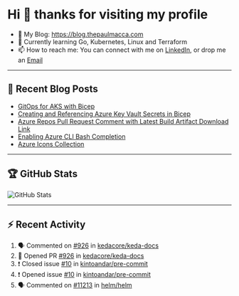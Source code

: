 # Hi 👋 thanks for visiting my profile

- 💬 My Blog: <https://blog.thepaulmacca.com>
- 🌱 Currently learning Go, Kubernetes, Linux and Terraform
- 📫 How to reach me: You can connect with me on [LinkedIn](https://www.linkedin.com/in/thepaulmacca/), or drop me an [Email](mailto:pm@thepaulmacca.com)

---

## :blue_book: Recent Blog Posts
<!-- BLOG-POST-LIST:START -->
- [GitOps for AKS with Bicep](https://blog.thepaulmacca.com/gitops-for-aks-with-bicep/)
- [Creating and Referencing Azure Key Vault Secrets in Bicep](https://blog.thepaulmacca.com/creating-and-referencing-azure-key-vault-secrets-in-bicep/)
- [Azure Repos Pull Request Comment with Latest Build Artifact Download Link](https://blog.thepaulmacca.com/azure-repos-pull-request-comment-with-latest-build-artifact-download-link/)
- [Enabling Azure CLI Bash Completion](https://blog.thepaulmacca.com/enabling-azure-cli-bash-completion/)
- [Azure Icons Collection](https://blog.thepaulmacca.com/azure-icons-collection/)
<!-- BLOG-POST-LIST:END -->

---

## :trophy: GitHub Stats

![GitHub Stats](https://github-readme-stats.vercel.app/api?username=thepaulmacca&count_private=true&show_icons=true&theme=dark)

---

## :zap: Recent Activity

<!--START_SECTION:activity-->
1. 🗣 Commented on [#926](https://github.com/kedacore/keda-docs/issues/926) in [kedacore/keda-docs](https://github.com/kedacore/keda-docs)
2. 💪 Opened PR [#926](https://github.com/kedacore/keda-docs/pull/926) in [kedacore/keda-docs](https://github.com/kedacore/keda-docs)
3. ❗️ Closed issue [#10](https://github.com/kintoandar/pre-commit/issues/10) in [kintoandar/pre-commit](https://github.com/kintoandar/pre-commit)
4. ❗️ Opened issue [#10](https://github.com/kintoandar/pre-commit/issues/10) in [kintoandar/pre-commit](https://github.com/kintoandar/pre-commit)
5. 🗣 Commented on [#11213](https://github.com/helm/helm/issues/11213) in [helm/helm](https://github.com/helm/helm)
<!--END_SECTION:activity-->
